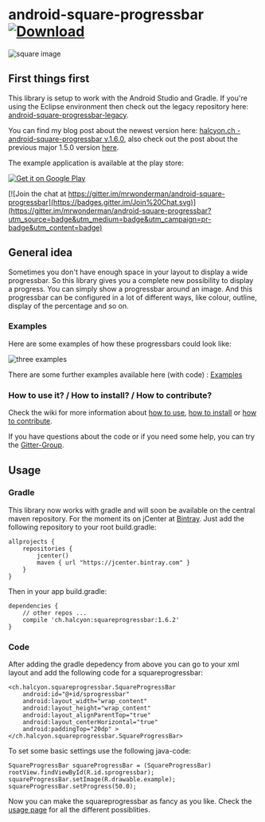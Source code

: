 android-square-progressbar[ ![Download](https://api.bintray.com/packages/mrwonderman/maven/squareprogressbar/images/download.svg) ](https://bintray.com/mrwonderman/maven/squareprogressbar/_latestVersion)
==========================
![square image](https://vqbaiq-bn1306.files.1drv.com/y3mWYs9BuIe9N1T99aNPJ3OS0HEFXgJHCn96voCjTc0gUiysA7qbzPyLm0-2UiMdIkddCPIEX4uAXH7SHYa_pS8dm8M-S1Q0mkS_0wNhi3QPMb-A9d7-SzD_LIfdA5qyJdFX-9FrfjskYkkPf3jRUqg6MBmQnMRfOfaqY5i4bb6AZw?)
## First things first

This library is setup to work with the Android Studio and Gradle. If you're using the Eclipse environment then check out the legacy repository here: [android-square-progressbar-legacy](https://github.com/mrwonderman/android-square-progressbar-legacy).

You can find my blog post about the newest version here: [halcyon.ch - android-square-progressbar v.1.6.0](http://www.halcyon.ch/android-square-progressbar-v-1-6-0/), also check out the post about the previous major 1.5.0 version [here](http://www.halcyon.ch/android-square-progressbar-v-1-5-0/).

The example application is available at the play store:

<a href="https://play.google.com/store/apps/details?id=ch.halcyon.squareprogressbar.example">
  <img alt="Get it on Google Play"
       src="https://developer.android.com/images/brand/en_generic_rgb_wo_60.png" />
</a>

[![Join the chat at https://gitter.im/mrwonderman/android-square-progressbar](https://badges.gitter.im/Join%20Chat.svg)](https://gitter.im/mrwonderman/android-square-progressbar?utm_source=badge&utm_medium=badge&utm_campaign=pr-badge&utm_content=badge)

## General idea
Sometimes you don't have enough space in your layout to display a wide progressbar. So this library gives you a complete new possibility to display a progress. You can simply show a progressbar around an image. And this progressbar can be configured in a lot of different ways, like colour, outline, display of the percentage and so on.

### Examples
Here are some examples of how these progressbars could look like:

![three examples](https://mkvhhw-bn1306.files.1drv.com/y3mag8UNO58wTkAUn8chyoNMmTBwW2_Ztyl3IOVn2K6Dd0AEpd6Cxu2nhdWLv-IoK84cxSAf3UuwHjFhByCW8XgjqG_qui6wUv5G5D26r66e14Jf6gAQQ-X42L7pskGov4P_mDY7ZqztaZ4aVYwZ1sR_u8aIStkjMNen-14D7IKdK0?)

There are some further examples available here (with code) : [Examples](https://github.com/mrwonderman/android-square-progressbar/wiki/Examples)
### How to use it? / How to install? / How to contribute?
Check the wiki for more information about [how to use](https://github.com/mrwonderman/android-square-progressbar/wiki/Usage), [how to install](https://github.com/mrwonderman/android-square-progressbar/wiki/Use-with-an-Eclipse-Setup) or [how to contribute](https://github.com/mrwonderman/android-square-progressbar/wiki/How-To-Contribute).

If you have questions about the code or if you need some help, you can try the [Gitter-Group](https://gitter.im/mrwonderman/android-square-progressbar).

## Usage
### Gradle
This library now works with gradle and will soon be available on the central maven repository. For the moment its on jCenter at [Bintray](https://bintray.com/mrwonderman/maven/squareprogressbar/view). Just add the following repository to your root build.gradle:

    allprojects {
        repositories {
            jcenter()
            maven { url "https://jcenter.bintray.com" }
        }
    }

Then in your app build.gradle:

    dependencies {
        // other repos ...
        compile 'ch.halcyon:squareprogressbar:1.6.2'
    }

### Code
After adding the gradle depedency from above you can go to your xml layout and add the following code for a squareprogressbar:

    <ch.halcyon.squareprogressbar.SquareProgressBar
        android:id="@+id/sprogressbar"
        android:layout_width="wrap_content"
        android:layout_height="wrap_content"
        android:layout_alignParentTop="true"
        android:layout_centerHorizontal="true"
        android:paddingTop="20dp" >
    </ch.halcyon.squareprogressbar.SquareProgressBar>

To set some basic settings use the following java-code:

    SquareProgressBar squareProgressBar = (SquareProgressBar) rootView.findViewById(R.id.sprogressbar);
    squareProgressBar.setImage(R.drawable.example);
    squareProgressBar.setProgress(50.0);

Now you can make the squareprogressbar as fancy as you like. Check the [usage page](https://github.com/mrwonderman/android-square-progressbar/wiki/Usage) for all the different possiblities.
